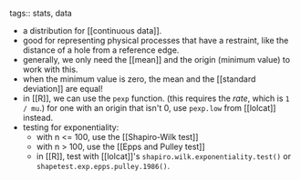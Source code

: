 tags:: stats, data

- a distribution for [[continuous data]].
- good for representing physical processes that have a restraint, like the distance of a hole from a reference edge.
- generally, we only need the [[mean]] and the origin (minimum value) to work with this.
- when the minimum value is zero, the mean and the [[standard deviation]] are equal!
- in [[R]], we can use the `pexp` function. (this requires the *rate*, which is `1 / mu`.) for one with an origin that isn't 0, use `pexp.low` from [[lolcat]] instead.
- testing for exponentiality:
	- with n <= 100, use the [[Shapiro-Wilk test]]
	- with n > 100, use the [[Epps and Pulley test]]
	- in [[R]], test with [[lolcat]]'s `shapiro.wilk.exponentiality.test()` or `shapetest.exp.epps.pulley.1986()`.